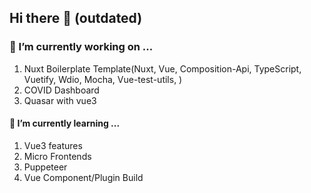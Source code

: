 ## Hi there 👋  (outdated)

### 🔭 I’m currently working on ...
 1. Nuxt Boilerplate Template(Nuxt, Vue, Composition-Api, TypeScript, Vuetify, Wdio, Mocha, Vue-test-utils, )
 2. COVID Dashboard 
 3. Quasar with vue3

#### 🌱 I’m currently learning ...
 1. Vue3 features
 2. Micro Frontends
 3. Puppeteer
 4. Vue Component/Plugin Build
<!--
**piyush-ezee/piyush-ezee** is a ✨ _special_ ✨ repository because its `README.md` (this file) appears on your GitHub profile.

Here are some ideas to get you started:

- 👯 I’m looking to collaborate on ...
- 🤔 I’m looking for help with ...
- 💬 Ask me about ...
- 📫 How to reach me: ...
- 😄 Pronouns: ...
- ⚡ Fun fact: ...
-->
